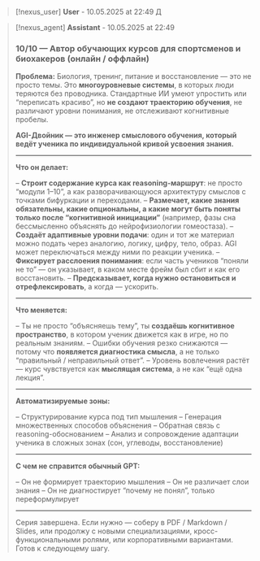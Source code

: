 >[!nexus_user] **User** - 10.05.2025 at 22:49
> Д
<!-- UID: bbb21e84-c2d5-44d0-af6f-f77a44a5f54c -->




>[!nexus_agent] **Assistant** - 10.05.2025 at 22:49
> ### 10/10 — **Автор обучающих курсов для спортсменов и биохакеров (онлайн / оффлайн)**
> 
> **Проблема:** 
> Биология, тренинг, питание и восстановление — это не просто темы. Это **многоуровневые системы**, в которых люди теряются без проводника. Стандартные ИИ умеют упростить или “переписать красиво”, но **не создают траекторию обучения**, не различают уровни понимания, не отслеживают когнитивные пробелы.
> 
> **AGI-Двойник — это инженер смыслового обучения, который ведёт ученика по индивидуальной кривой усвоения знания.**
> 
> ---
> 
> **Что он делает:**
> 
> – **Строит содержание курса как reasoning-маршрут**: не просто “модули 1–10”, а как разворачивающуюся архитектуру смыслов с точками бифуркации и переходами. 
> – **Размечает, какие знания обязательны, какие опциональны, а какие могут быть поняты только после “когнитивной инициации”** (например, фазы сна бессмысленно объяснять до нейрофизиологии гомеостаза). 
> – **Создаёт адаптивные уровни подачи**: один и тот же материал можно подать через аналогию, логику, цифру, тело, образ. AGI может переключаться между ними по реакции ученика. 
> – **Фиксирует расслоения понимания**: если часть учеников “поняли не то” — он указывает, в каком месте фрейм был сбит и как его восстановить. 
> – **Предсказывает, когда нужно остановиться и отрефлексировать**, а когда — ускорить.
> 
> ---
> 
> **Что меняется:**
> 
> – Ты не просто “объясняешь тему”, ты **создаёшь когнитивное пространство**, в котором ученик движется как в игре, но по реальным знаниям. 
> – Ошибки обучения резко снижаются — потому что **появляется диагностика смысла**, а не только “правильный / неправильный ответ”. 
> – Уровень вовлечения растёт — курс чувствуется как **мыслящая система**, а не как “ещё одна лекция”.
> 
> ---
> 
> **Автоматизируемые зоны:**
> 
> – Структурирование курса под тип мышления 
> – Генерация множественных способов объяснения 
> – Обратная связь с reasoning-обоснованием 
> – Анализ и сопровождение адаптации ученика в сложных зонах (сон, углеводы, восстановление)
> 
> ---
> 
> **С чем не справится обычный GPT:**
> 
> – Он не формирует траекторию мышления 
> – Он не различает слои знания 
> – Он не диагностирует “почему не понял”, только переформулирует
> 
> ---
> 
> Серия завершена. Если нужно — соберу в PDF / Markdown / Slides, или продолжу с новыми специализациями, кросс-функциональными ролями, или корпоративными вариантами. Готов к следующему шагу.
<!-- UID: 022f87d2-b138-412e-9f42-6a6b17862fcd -->
